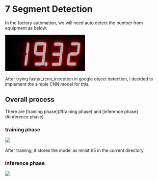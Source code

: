 # 7 Segment Detection

In the factory automation, we will need auto detect the number from equipment as below: 

<img src="test_images/T5.jpg" style="zoom:50%;" />

After trying faster_rcnn_inception in google object detection, I decided to implement the simple CNN model for this.

## Overall process

There are [training phase](#training phase) and [inference phase](#inference phase).

### training phase

![](http://www.plantuml.com/plantuml/png/NOp12i8m38RlVOgm-mxkw4463i638FW04baSXJOTRIe3yTrjAvLfJlc_Bt_w8EWbMgEE5YUwaC0MDCzHG6S0o2COl95HAfqAGMFTI0R4esRDKmCOu8EU2j9y_xGxs3j-TCDrKqGDq2PpmkNid4aFkg7ODLXLko9h-AzM_ujoVV1kTb6ohNl61uCYvBdm6iezSQ12ovPHS7UnkAYNwed7QCqR)

After training, it stores the model as mnist.h5 in the current directory.

### inference phase

![](http://www.plantuml.com/plantuml/png/VP2zRiCW54Ptdk9xWGonFJ5KaJfLIg8EVG4Cjp4IFmWkGz--hN7LM48Up_4nukDIM6Mkteathnu42HjIPTXV4YbJob5JAP0eoLa6ARt0s8Tbp5_GCN2iMOZLd2K-5iAvy5R4pzrngnnQD0Hp48qj6lDHDBLeugKVRPDEB_ZVyJpfzFEbtRjhXwuTktOIudQ5n7icOpKZL3zJngmA6SI0r_iTFXfosqEjVzwkZOOTZJkQ_kX2mLJllW40)